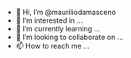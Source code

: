 - 👋 Hi, I’m @mauriliodamasceno
- 👀 I’m interested in ...
- 🌱 I’m currently learning ...
- 💞️ I’m looking to collaborate on ...
- 📫 How to reach me ...

<!---
mauriliodamasceno/mauriliodamasceno is a ✨ special ✨ repository because its `README.md` (this file) appears on your GitHub profile.
You can click the Preview link to take a look at your changes.
--->
